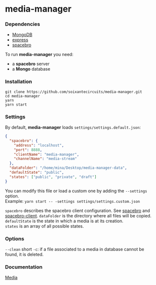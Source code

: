 # media-manager

### Dependencies

* [MongoDB](https://docs.mongodb.com/manual/)
* [express](https://expressjs.com)
* [spacebro](https://github.com/spacebro/spacebro)

To run **media-manager** you need:
- a **spacebro** server
- a **Mongo** database

### Installation

`git clone https://github.com/soixantecircuits/media-manager.git`  
`cd media-manager`  
`yarn`  
`yarn start`  

### Settings

By default, **media-manager** loads `settings/settings.default.json`:
```json
{
  "spacebro": {
    "address": "localhost",
    "port": 8888,
    "clientName": "media-manager",
    "channelName": "media-stream"
  },
  "dataFolder": "/home/mina/Desktop/media-manager-data",
  "defaultState": "public",
  "states": ["public", "private", "draft"]
}
```
You can modify this file or load a custom one by adding the `--settings` option.  
Example: `yarn start -- -settings settings/settings.custom.json`

`spacebro` describes the spacebro client configuration. See [spacebro](https://github.com/spacebro/spacebro) and [spacebro-client](https://github.com/spacebro/spacebro-client).
`dataFolder` is the directory where all files will be copied.  
`defaultState` is the state in which a media is at its creation.  
`states` is an array of all possible states.  

### Options

`--clean` short `-c`: if a file associated to a media in database cannot be found, it is deleted.  

### Documentation

[Media](/documentation/MEDIA.md)
